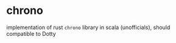 # chrono
implementation of rust `chrono` library in scala (unofficials), should compatible to Dotty
